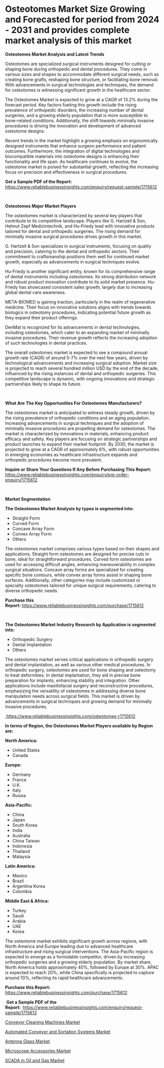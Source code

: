 <p><h1>Osteotomes Market Size Growing and Forecasted for period from 2024 - 2031 and provides complete market analysis of this market</h1></p><p><strong>Osteotomes Market Analysis and Latest Trends</strong></p>
<p><p>Osteotomes are specialized surgical instruments designed for cutting or shaping bone during orthopedic and dental procedures. They come in various sizes and shapes to accommodate different surgical needs, such as creating bone grafts, reshaping bone structure, or facilitating bone removal. With advancements in surgical technologies and techniques, the demand for osteotomes is witnessing significant growth in the healthcare sector.</p><p>The Osteotomes Market is expected to grow at a CAGR of 13.2% during the forecast period. Key factors fueling this growth include the rising prevalence of orthopedic disorders, the increasing number of dental surgeries, and a growing elderly population that is more susceptible to bone-related conditions. Additionally, the shift towards minimally invasive procedures is driving the innovation and development of advanced osteotome designs.</p><p>Recent trends in the market highlight a growing emphasis on ergonomically designed instruments that enhance surgeon performance and patient outcomes. Furthermore, the integration of digital technologies and biocompatible materials into osteotome designs is enhancing their functionality and life span. As healthcare continues to evolve, the osteotome market is poised for substantial growth, reflecting the increasing focus on precision and effectiveness in surgical procedures.</p></p>
<p><strong>Get a Sample PDF of the Report:&nbsp;</strong> <a href="https://www.reliablebusinessinsights.com/enquiry/request-sample/1715612?utm_campaign=41&utm_medium=2&utm_source=Github&utm_content=ia&utm_term=23102024&utm_id=osteotomes">https://www.reliablebusinessinsights.com/enquiry/request-sample/1715612</a></p>
<p>&nbsp;</p>
<p><strong>Osteotomes Major Market Players</strong></p>
<p><p>The osteotomes market is characterized by several key players that contribute to its competitive landscape. Players like G. Hartzell & Son, Helmut Zepf Medizintechnik, and Hu-Friedy lead with innovative products tailored for dental and orthopedic surgeries. The rising demand for minimally invasive surgical procedures drives growth in this market.</p><p>G. Hartzell & Son specializes in surgical instruments, focusing on quality and precision, catering to the dental and orthopedic sectors. Their commitment to craftsmanship positions them well for continued market growth, especially as advancements in surgical techniques evolve.</p><p>Hu-Friedy is another significant entity, known for its comprehensive range of dental instruments including osteotomes. Its strong distribution network and robust product innovation contribute to its solid market presence. Hu-Friedy has showcased consistent sales growth, largely due to increasing global dental care awareness.</p><p>META-BIOMED is gaining traction, particularly in the realm of regenerative medicine. Their focus on innovative solutions aligns with trends towards biologics in osteotomy procedures, indicating potential future growth as they expand their product offerings.</p><p>DenMat is recognized for its advancements in dental technologies, including osteotomes, which cater to an expanding market of minimally invasive procedures. Their revenue growth reflects the increasing adoption of such technologies in dental practices.</p><p>The overall osteotomes market is expected to see a compound annual growth rate (CAGR) of around 5-7% over the next few years, driven by technological advancements and increasing surgical adoption. Market size is projected to reach several hundred million USD by the end of the decade, influenced by the rising instances of dental and orthopedic surgeries. This competitive landscape is dynamic, with ongoing innovations and strategic partnerships likely to shape its future.</p></p>
<p>&nbsp;</p>
<p><strong>What Are The Key Opportunities For Osteotomes Manufacturers?</strong></p>
<p><p>The osteotomes market is anticipated to witness steady growth, driven by the rising prevalence of orthopedic conditions and an aging population. Increasing advancements in surgical techniques and the adoption of minimally invasive procedures are propelling demand for osteotomes. The market is characterized by innovations in materials, enhancing product efficacy and safety. Key players are focusing on strategic partnerships and product launches to expand their market footprint. By 2030, the market is projected to grow at a CAGR of approximately 6%, with robust opportunities in emerging economies as healthcare infrastructure expands and orthopedic procedures become more prevalent.</p></p>
<p><strong>Inquire or Share Your Questions If Any Before Purchasing This Report:</strong> <a href="https://www.reliablebusinessinsights.com/enquiry/pre-order-enquiry/1715612?utm_campaign=41&utm_medium=2&utm_source=Github&utm_content=ia&utm_term=23102024&utm_id=osteotomes">https://www.reliablebusinessinsights.com/enquiry/pre-order-enquiry/1715612</a></p>
<p>&nbsp;</p>
<p><strong>Market Segmentation</strong></p>
<p><strong>The Osteotomes Market Analysis by types is segmented into:</strong></p>
<p><ul><li>Straight Form</li><li>Curved Form</li><li>Concave Array Form</li><li>Convex Array Form</li><li>Others</li></ul></p>
<p><p>The osteotomes market comprises various types based on their shapes and applications. Straight form osteotomes are designed for precise cuts in bone, ideal for straightforward procedures. Curved form osteotomes are used for accessing difficult angles, enhancing maneuverability in complex surgical situations. Concave array forms are specialized for creating specific bone contours, while convex array forms assist in shaping bone surfaces. Additionally, other categories may include customized or specialty osteotomes tailored for unique surgical requirements, catering to diverse orthopedic needs.</p></p>
<p><strong>Purchase this Report:&nbsp;</strong><a href="https://www.reliablebusinessinsights.com/purchase/1715612?utm_campaign=41&utm_medium=2&utm_source=Github&utm_content=ia&utm_term=23102024&utm_id=osteotomes">https://www.reliablebusinessinsights.com/purchase/1715612</a></p>
<p>&nbsp;</p>
<p><strong>The Osteotomes Market Industry Research by Application is segmented into:</strong></p>
<p><ul><li>Orthopedic Surgery</li><li>Dental Implantation</li><li>Others</li></ul></p>
<p><p>The osteotomes market serves critical applications in orthopedic surgery and dental implantation, as well as various other medical procedures. In orthopedic surgery, osteotomes are used for bone shaping and osteotomy to treat deformities. In dental implantation, they aid in precise bone preparation for implants, enhancing stability and integration. Other applications include maxillofacial surgery and reconstructive procedures, emphasizing the versatility of osteotomes in addressing diverse bone manipulation needs across surgical fields. This market is driven by advancements in surgical techniques and growing demand for minimally invasive procedures.</p></p>
<p><a href="https://www.reliablebusinessinsights.com/osteotomes-r1715612?utm_campaign=41&utm_medium=2&utm_source=Github&utm_content=ia&utm_term=23102024&utm_id=osteotomes">&nbsp;https://www.reliablebusinessinsights.com/osteotomes-r1715612</a></p>
<p><strong>In terms of Region, the Osteotomes Market Players available by Region are:</strong></p>
<p>
    <p> <strong> North America: </strong>
        <ul>
            <li>United States</li>
            <li>Canada</li>
        </ul>
        </p> 
    <p> <strong> Europe: </strong>
        <ul>
            <li>Germany</li>
            <li>France</li>
            <li>U.K.</li>
            <li>Italy</li>
            <li>Russia</li>
        </ul>
        </p> 
    <p> <strong> Asia-Pacific: </strong>
        <ul>
            <li>China</li>
            <li>Japan</li>
            <li>South Korea</li>
            <li>India</li>
            <li>Australia</li>
            <li>China Taiwan</li>
            <li>Indonesia</li>
            <li>Thailand</li>
            <li>Malaysia</li>
        </ul>
        </p> 
    <p> <strong> Latin America: </strong>
        <ul>
            <li>Mexico</li>
            <li>Brazil</li>
            <li>Argentina Korea</li>
            <li>Colombia</li>
        </ul>
        </p> 
    <p> <strong> Middle East & Africa: </strong>
        <ul>
            <li>Turkey</li>
            <li>Saudi</li>
            <li>Arabia</li>
            <li>UAE</li>
            <li>Korea</li>
        </ul>
    </p>
    </p>
<p><p>The osteotome market exhibits significant growth across regions, with North America and Europe leading due to advanced healthcare infrastructure and rising surgical interventions. The Asia-Pacific region is expected to emerge as a formidable competitor, driven by increasing orthopedic surgeries and a growing elderly population. By market share, North America holds approximately 40%, followed by Europe at 30%. APAC is expected to reach 20%, while China specifically is projected to capture around 10%, reflecting its rapid healthcare advancements.</p></p>
<p><strong>Purchase this Report: </strong><a href="https://www.reliablebusinessinsights.com/purchase/1715612?utm_campaign=41&utm_medium=2&utm_source=Github&utm_content=ia&utm_term=23102024&utm_id=osteotomes">https://www.reliablebusinessinsights.com/purchase/1715612</a></p>
<p>&nbsp;<strong>Get a Sample PDF of the Report:&nbsp;&nbsp;</strong><a href="https://www.reliablebusinessinsights.com/enquiry/request-sample/1715612?utm_campaign=41&utm_medium=2&utm_source=Github&utm_content=ia&utm_term=23102024&utm_id=osteotomes">https://www.reliablebusinessinsights.com/enquiry/request-sample/1715612</a></p>
<p><strong></strong></p>
<p><p><a href="https://issuu.com/reportprime-2/docs/conveyor-cleaning-machines-market-s_409e17d0276fbc?utm_campaign=41&utm_medium=2&utm_source=Github&utm_content=ia&utm_term=23102024&utm_id=osteotomes">Conveyor Cleaning Machines Market</a></p><p><a href="https://issuu.com/reportprime-2/docs/automated-conveyor-and-sortation-sy_a9283931a1a7bc?utm_campaign=41&utm_medium=2&utm_source=Github&utm_content=ia&utm_term=23102024&utm_id=osteotomes">Automated Conveyor and Sortation Systems Market</a></p><p><a href="https://github.com/WayneGriffin411/Market-Research-Report-List-1/blob/main/antenna-glass-market.md?utm_campaign=41&utm_medium=2&utm_source=Github&utm_content=ia&utm_term=23102024&utm_id=osteotomes">Antenna Glass Market</a></p><p><a href="https://www.linkedin.com/pulse/opportunities-challenges-microscope-accessories-market-strategic-fjhse?utm_campaign=41&utm_medium=2&utm_source=Github&utm_content=ia&utm_term=23102024&utm_id=osteotomes">Microscope Accessories Market</a></p><p><a href="https://www.linkedin.com/pulse/exploring-scada-oil-gas-market-strategic-insights-growth-fkaze?utm_campaign=41&utm_medium=2&utm_source=Github&utm_content=ia&utm_term=23102024&utm_id=osteotomes">SCADA in Oil and Gas Market</a></p></p>